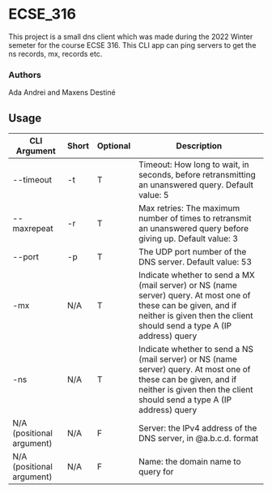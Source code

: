 # ECSE_316
This project is a small dns client which was made during the 2022 Winter semeter for the course ECSE 316. This CLI app can ping servers to get the ns records, mx, records etc. 

### Authors
Ada Andrei and Maxens Destiné

## Usage

CLI Argument | Short |Optional | Description |
--- | --- | --- | --- | 
--timeout | -t | T | Timeout: How long to wait, in seconds, before retransmitting an unanswered query. Default value: 5 |
--maxrepeat | -r | T | Max retries: The maximum number of times to retransmit an unanswered query before giving up. Default value: 3 |
--port | -p | T | The UDP port number of the DNS server. Default value: 53 |
-mx | N/A | T | Indicate whether to send a MX (mail server) or NS (name server) query. At most one of these can be given, and if neither is given then the client should send a type A (IP address) query |
-ns | N/A | T | Indicate whether to send a NS (mail server) or NS (name server) query. At most one of these can be given, and if neither is given then the client should send a type A (IP address) query |
N/A (positional argument)| N/A | F | Server: the IPv4 address of the DNS server, in @a.b.c.d. format |
N/A (positional argument)| N/A | F | Name: the domain name to query for |
